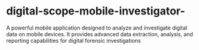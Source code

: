# digital-scope-mobile-investigator-
A powerful mobile application designed to analyze and investigate digital data on mobile devices. It provides advanced data extraction, analysis, and reporting capabilities for digital forensic investigations
